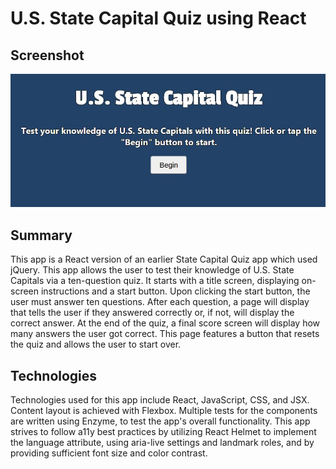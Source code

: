 # U.S. State Capital Quiz using React

## Screenshot
![Quiz App Screenshot](/screenshot-1.JPG?raw=true)

## Summary

This app is a React version of an earlier State Capital Quiz app which used jQuery. This app allows the user to test their knowledge of U.S. State Capitals via a ten-question quiz. It starts with a title screen, displaying on-screen instructions and a start button. Upon clicking the start button, the user must answer ten questions. After each question, a page will display that tells the user if they answered correctly or, if not, will display the correct answer. At the end of the quiz, a final score screen will display how many answers the user got correct. This page features a button that resets the quiz and allows the user to start over.

## Technologies

Technologies used for this app include React, JavaScript, CSS, and JSX. Content layout is achieved with Flexbox. Multiple tests for the components are written using Enzyme, to test the app's overall functionality. This app strives to follow a11y best practices by utilizing React Helmet to implement the language attribute, using aria-live settings and landmark roles, and by providing sufficient font size and color contrast.